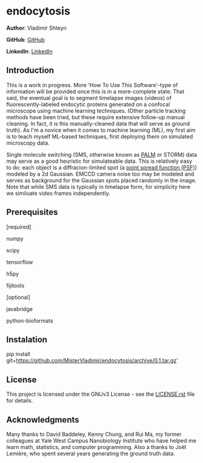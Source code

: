 endocytosis
==================
**Author**: Vladimir Shteyn 

**GitHub**: [GitHub](https://github.com/mistervladimir)

**LinkedIn**: [LinkedIn](https://www.linkedin.com/in/vladimir-shteyn/)

Introduction
------------------
This is a work in progress. More 'How To Use This Software'-type of information will be provided once this is in a more-complete state. That said, the eventual goal is to segment timelapse images (videos) of fluorescently-labeled endocytic proteins generated on a confocal microscope using machine learning techniques. (Other particle tracking methods have been tried, but these require extensive follow-up manual cleaning. In fact, it is this manually-cleaned data that will serve as ground truth). As I'm a novice when it comes to machine learning (ML), my first aim is to teach myself ML-based techniques, first deploying them on simulated microscopy data.

Single molecule switching (SMS, otherwise known as [PALM](https://en.wikipedia.org/wiki/Photoactivated_localization_microscopy) or STORM) data may serve as a good heuristic for simulateable data. This is relatively easy to do: each object is a diffracion-limited spot (a [point spread function (PSF)](https://en.wikipedia.org/wiki/Point_spread_function)) modeled by a 2d Gaussian. EMCCD camera noise too may be modeled and serves as background for the Gaussian spots placed randomly in the image. Note that while SMS data is typically in timelapse form, for simplicity here we similuate video frames independently. 


Prerequisites
------------------
[required]

numpy

scipy

tensorflow

h5py

fijitools



[optional]

javabridge

python-bioformats

Instalation
------------------
pip install git+https://github.com/MisterVladimir/endocytosis/archive/0.1.tar.gz'

License
------------------
This project is licensed under the GNUv3 License - see the
[LICENSE.rst](LICENSE.rst) file for details. 

Acknowledgments
------------------
Many thanks to David Baddeley, Kenny Chung, and Rui Ma, my former colleagues
at Yale West Campus Nanobiology Institute who have helped me learn math,
statistics, and computer programming. Also a thanks to Joël Lemière, who spent
several years generating the ground truth data.
